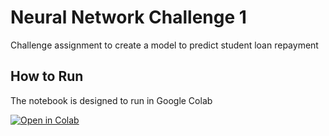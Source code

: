 # Neural Network Challenge 1

Challenge assignment to create a model to predict student loan repayment

## How to Run

The notebook is designed to run in Google Colab

[![Open in Colab](https://colab.research.google.com/assets/colab-badge.svg)](https://colab.research.google.com/github/Rocker-Mitchell/neural-network-challenge-1/blob/main/student_loans_with_deep_learning.ipynb)
